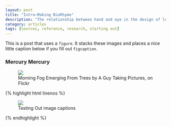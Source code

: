 ```yaml
---
layout: post
title: "Intro—Making BioRhyme"
description: "The relationship between hand and eye in the design of letterforms"
category: articles
tags: [sources, reference, research, starting out]
---
```


This is a post that uses a `figure`. It stacks these images and places a nice little caption below if you fill out `figcaption`.

### Mercury Mercury

<figure>
	<img src=[!["http://farm9.staticflickr.com/8426/7758832526_cc8f681e48_c.jpg"](]())>
	<figcaption>Morning Fog Emerging From Trees by A Guy Taking Pictures, on Flickr</figcaption>
</figure>

{% highlight html linenos %}
<figure>
	<img src="/images/image-filename-1.jpg">
	<figcaption>Testing Out image captions</figcaption>
</figure>
{% endhighlight %}